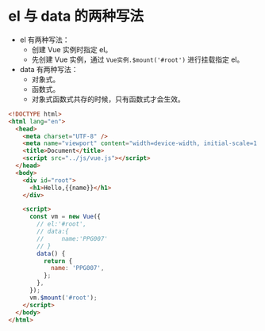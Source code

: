# el 与 data 的两种写法

- el 有两种写法：
  - 创建 Vue 实例时指定 el。
  - 先创建 Vue 实例，通过 `Vue实例.$mount('#root')` 进行挂载指定 el。
- data 有两种写法：
  - 对象式。
  - 函数式。
  - 对象式函数式共存的时候，只有函数式才会生效。

```html
<!DOCTYPE html>
<html lang="en">
  <head>
    <meta charset="UTF-8" />
    <meta name="viewport" content="width=device-width, initial-scale=1.0" />
    <title>Document</title>
    <script src="../js/vue.js"></script>
  </head>
  <body>
    <div id="root">
      <h1>Hello,{{name}}</h1>
    </div>

    <script>
      const vm = new Vue({
        // el:'#root',
        // data:{
        //     name:'PPG007'
        // }
        data() {
          return {
            name: 'PPG007',
          };
        },
      });
      vm.$mount('#root');
    </script>
  </body>
</html>
```
